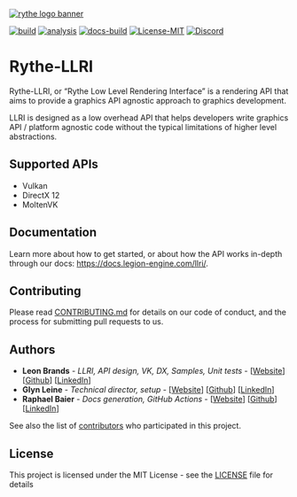 [![rythe logo banner](https://cdn.discordapp.com/attachments/682321169541890070/767684570199359499/banner.png)](https://legion-engine.com)

[![build](https://github.com/Rythe-Interactive/Rythe-LLRI/workflows/build/badge.svg)](https://github.com/Rythe-Interactive/Rythe-LLRI/actions?query=workflow%3Abuild)
[![analysis](https://github.com/Rythe-Interactive/Rythe-LLRI/workflows/analysis/badge.svg)](https://github.com/Rythe-Interactive/Rythe-LLRI/actions?query=workflow%3Aanalysis)
[![docs-build](https://github.com/Rythe-Interactive/Rythe-LLRI/workflows/docs-build/badge.svg)](https://github.com/Rythe-Interactive/Rythe-LLRI/actions?query=workflow%3Adocs-build)
[![License-MIT](https://img.shields.io/github/license/rythe-interactive/rythe-llri)](https://github.com/Rythe-Interactive/Rythe-LLRI/blob/main/LICENSE)
[![Discord](https://img.shields.io/discord/682321168610623707.svg?label=&logo=discord&logoColor=ffffff&color=7389D8&labelColor=6A7EC2)](https://discord.gg/unVNRbd)

# Rythe-LLRI
Rythe-LLRI, or “Rythe Low Level Rendering Interface” is a rendering API that aims to provide a graphics API agnostic approach to graphics development.

LLRI is designed as a low overhead API that helps developers write graphics API / platform agnostic code without the typical limitations of higher level abstractions.

## Supported APIs
- Vulkan
- DirectX 12
- MoltenVK

## Documentation
Learn more about how to get started, or about how the API works in-depth through our docs: https://docs.legion-engine.com/llri/.

## Contributing
Please read [CONTRIBUTING.md](CONTRIBUTING.md) for details on our code of conduct, and the process for submitting pull requests to us.

## Authors
* **Leon Brands** - *LLRI, API design, VK, DX, Samples, Unit tests* - [[Website](https://leonbrands.software)] [[Github](https://github.com/LeonBrands)] [[LinkedIn](https://www.linkedin.com/in/leonbrands/)]
* **Glyn Leine** - *Technical director, setup* - [[Website](https://glynleine.com)] [[Github](https://github.com/GlynLeine)] [[LinkedIn](https://www.linkedin.com/in/glyn-leine-7140a8167/)]
* **Raphael Baier** - *Docs generation, GitHub Actions* - [[Website](https://rbaier.me)] [[Github](https://github.com/Algo-ryth-mix)] [[LinkedIn](https://www.linkedin.com/in/raphael-baier-26800a188/)]

See also the list of [contributors](AUTHORS.md) who participated in this project.

## License
This project is licensed under the MIT License - see the [LICENSE](LICENSE) file for details
